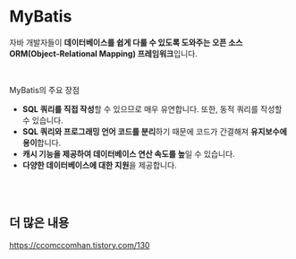 # MyBatis
자바 개발자들이 **데이터베이스를 쉽게 다룰 수 있도록 도와주는 오픈 소스 ORM(Object-Relational Mapping) 프레임워크**입니다.  

<br>

MyBatis의 주요 장점  
- **SQL 쿼리를 직접 작성**할 수 있으므로 매우 유연합니다. 또한, 동적 쿼리를 작성할 수 있습니다.  
- **SQL 쿼리와 프로그래밍 언어 코드를 분리**하기 때문에 코드가 간결해져 **유지보수에 용이**합니다.  
- **캐시 기능을 제공하여 데이터베이스 연산 속도를 높**일 수 있습니다.  
- **다양한 데이터베이스에 대한 지원**을 제공합니다.  

<br>
<br>

## 더 많은 내용
https://ccomccomhan.tistory.com/130
